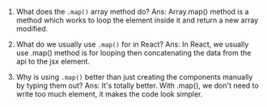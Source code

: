 1. What does the `.map()` array method do?
  Ans: Array.map() method is a method which works to loop the element inside it and return a new array modified.

2. What do we usually use `.map()` for in React?
  Ans: In React, we usually use .map() method is for looping then concatenating the data from the api to the jsx element.

3. Why is using `.map()` better than just creating the components manually by typing them out?
  Ans: It's totally better. With .map(), we don't need to write too much element, it makes the code look simpler.
